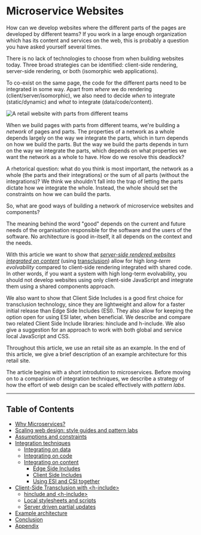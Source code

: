 # Microservice Websites

How can we develop websites where the different parts of the pages are developed by different teams? If you work in a large enough organization which has its content and services on the web, this is probably a question you have asked yourself several times.

There is no lack of technologies to choose from when building websites today. Three broad strategies can be identified: client-side rendering, server-side rendering, or both (isomorphic web applications).

To co-exist on the same page, the code for the different parts need to be integrated in some way. Apart from *where* we do rendering (client/server/isomorphic), we also need to decide *when* to integrate (static/dynamic) and *what* to integrate (data/code/content).

![A retail website with parts from different teams](assets/microservice-website.png)

When we build pages with parts from different teams, we're building a *network* of pages and parts. The properties of a network as a whole depends largely on the way we integrate the parts, which in turn depends on how we build the parts. But the way we build the parts depends in turn on the way we integrate the parts, which depends on what properties we want the network as a whole to have. How do we resolve this deadlock?

A rhetorical question: what do you think is most important, the network as a whole (the parts and their integrations) or the sum of all parts (without the integrations)? We think we shouldn't fall into the trap of letting the parts dictate how we integrate the whole. Instead, the whole should set the constraints on how we can build the parts.

So, what are good ways of building a network of microservice websites and components?

The meaning behind the word "good" depends on the current and future needs of the organisation responsible for the software and the users of the software. No architecture is good in-itself, it all depends on the context and the needs.

With this article we want to show that [*server-side rendered websites integrated on content*](https://gustafnk.github.io/microservice-websites/#integrating-on-content) (using [transclusion](https://en.wikipedia.org/wiki/Transclusion)) allow for high *long-term evolvability* compared to client-side rendering integrated with shared code. In other words, if you want a system with high long-term evolvability, you should not develop websites using only client-side JavaScript and integrate them using a shared components approach.

We also want to show that Client Side Includes is a good first choice for transclusion technology, since they are lightweight and allow for a faster initial release than Edge Side Includes (ESI). They also allow for keeping the option open for using ESI later, when beneficial. We describe and compare two related Client Side Include libraries: hinclude and h-include. We also give a suggestion for an approach to work with both global and service local JavaScript and CSS.

Throughout this article, we use an retail site as an example. In the end of this article, we give a brief description of an example architecture for this retail site.

The article begins with a short introdution to microservices. Before moving on to a comparision of integration techniques, we describe a strategy of how the effort of web design can be scaled effectively with *pattern labs*.

---

## Table of Contents

- [Why Microservices?](https://gustafnk.github.io/microservice-websites/#why-microservices)
- [Scaling web design: style guides and pattern labs](https://gustafnk.github.io/microservice-websites/#scaling-web-design)
- [Assumptions and constraints](https://gustafnk.github.io/microservice-websites/#assumptions-and-constraints)
- [Integration techniques](https://gustafnk.github.io/microservice-websites/#integration-techniques)
  - [Integrating on data](https://gustafnk.github.io/microservice-websites/#integrating-on-data)
  - [Integrating on code](https://gustafnk.github.io/microservice-websites/#integrating-on-code)
  - [Integrating on content](https://gustafnk.github.io/microservice-websites/#integrating-on-content)
    - [Edge Side Includes](https://gustafnk.github.io/microservice-websites/#edge-side-includes)
    - [Client Side Includes](https://gustafnk.github.io/microservice-websites/#client-side-includes)
    - [Using ESI and CSI together](https://gustafnk.github.io/microservice-websites/#using-esi-and-csi-together)
- [Client-Side Transclusion with &lt;h-include&gt;](https://gustafnk.github.io/microservice-websites/#client-side-transclusion-with-h-include)
  - [hinclude and &lt;h-include&gt;](https://gustafnk.github.io/microservice-websites/#hinclude-and-h-include)
  - [Local stylesheets and scripts](https://gustafnk.github.io/microservice-websites/#local-stylesheets-and-scripts)
  - [Server driven partial updates](https://gustafnk.github.io/microservice-websites/#server-driven-partial-updates)
- [Example architecture](https://gustafnk.github.io/microservice-websites/#example-architecture)
- [Conclusion](https://gustafnk.github.io/microservice-websites/#conclusion)
- [Appendix](appendix.html)
